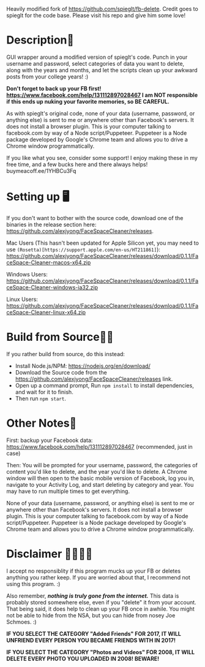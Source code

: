 Heavily modified fork of https://github.com/spieglt/fb-delete.  Credit goes to spieglt for the code base. Please visit his repo and give him some love! 

# Description📖

GUI wrapper around a modified version of spieglt's code.  Punch in your username and password, select categories of data you want to delete, along with the years and months, and let the scripts clean up your awkward posts from your college years! :)

**Don't forget to back up your FB first! https://www.facebook.com/help/131112897028467  I am NOT responsible if this ends up nuking your favorite memories, so BE CAREFUL.**

As with spieglt's original code, none of your data (username, password, or anything else) is sent to me or anywhere other than Facebook's servers. It does not install a browser plugin. This is your computer talking to facebook.com by way of a Node script/Puppeteer. Puppeteer is a Node package developed by Google's Chrome team and allows you to drive a Chrome window programmatically.

If you like what you see, consider some support! I enjoy making these in my free time, and a few bucks here and there always helps! buymeacoff.ee/1YHBCu3Fq

# Setting up 🖥

If you don't want to bother with the source code, download one of the binaries in the release section here: https://github.com/alexjyong/FaceSpaceCleaner/releases.

Mac Users (This hasn't been updated for Apple Silicon yet, you may need to use `(Rosetta)[https://support.apple.com/en-us/HT211861]`): https://github.com/alexjyong/FaceSpaceCleaner/releases/download/0.1.1/FaceSpace-Cleaner-macos-x64.zip

Windows Users: https://github.com/alexjyong/FaceSpaceCleaner/releases/download/0.1.1/FaceSpace-Cleaner-windows-ia32.zip

Linux Users: https://github.com/alexjyong/FaceSpaceCleaner/releases/download/0.1.1/FaceSpace-Cleaner-linux-x64.zip

# Build from Source🚧🚧
If you rather build from source, do this instead:

* Install Node.js/NPM: https://nodejs.org/en/download/
* Download the Source code from the https://github.com/alexjyong/FaceSpaceCleaner/releases link.
* Open up a command prompt, Run `npm install` to install dependencies, and wait for it to finish.
* Then run `npm start`.


# Other Notes📝
First: backup your Facebook data: https://www.facebook.com/help/131112897028467 (recommended, just in case)

Then: You will be prompted for your username, password, the categories of content you'd like to delete, and the year you'd like to delete. A Chrome window will then open to the basic mobile version of Facebook, log you in, navigate to your Activity Log, and start deleting by category and year. You may have to run multiple times to get everything.

None of your data (username, password, or anything else) is sent to me or anywhere other than Facebook's servers. It does not install a browser plugin. This is your computer talking to facebook.com by way of a Node script/Puppeteer. Puppeteer is a Node package developed by Google's Chrome team and allows you to drive a Chrome window programmatically.


# Disclaimer 🚨🚨🚨🚨
I accept no responsiblity if this program mucks up your FB or deletes anything you rather keep.  If you are worried about that, I recommend not using this program. :)

Also remember, ***nothing is truly gone from the internet.*** This data is probably stored somewhere else, even if you "delete" it from your account. That being said, it does help to clean up your FB once in awhile. You might not be able to hide from the NSA, but you can hide from nosey Joe Schmoes. :)

**IF YOU SELECT THE CATEGORY "Added Friends" FOR 2017, IT WILL UNFRIEND EVERY PERSON YOU BECAME FRIENDS WITH IN 2017!**

**IF YOU SELECT THE CATEGORY "Photos and Videos" FOR 2008, IT WILL DELETE EVERY PHOTO YOU UPLOADED IN 2008! BEWARE!**
